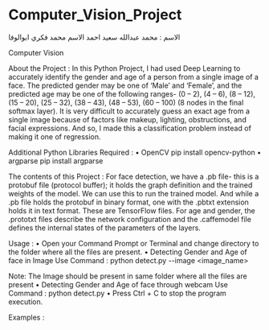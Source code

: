 # Computer_Vision_Project

الاسم : محمد عبدالله سعيد احمد
الاسم محمد فكري ابوالوفا

Computer Vision


About the Project :
In this Python Project, I had used Deep Learning to accurately identify the gender and age of a person from a single image of a face. The predicted gender may be one of ‘Male’ and ‘Female’, and the predicted age may be one of the following ranges- (0 – 2), (4 – 6), (8 – 12), (15 – 20), (25 – 32), (38 – 43), (48 – 53), (60 – 100) (8 nodes in the final softmax layer). It is very difficult to accurately guess an exact age from a single image because of factors like makeup, lighting, obstructions, and facial expressions. And so, I made this a classification problem instead of making it one of regression.

Additional Python Libraries Required :
•	OpenCV
  			 pip install opencv-python
•	argparse
 			  pip install argparse

The contents of this Project :
For face detection, we have a .pb file- this is a protobuf file (protocol buffer); it holds the graph definition and the trained weights of the model. We can use this to run the trained model. And while a .pb file holds the protobuf in binary format, one with the .pbtxt extension holds it in text format. These are TensorFlow files. For age and gender, the .prototxt files describe the network configuration and the .caffemodel file defines the internal states of the parameters of the layers.

Usage :
•	Open your Command Prompt or Terminal and change directory to the folder where all the files are present.
•	Detecting Gender and Age of face in Image Use Command :
  python detect.py --image <image_name>

Note: The Image should be present in same folder where all the files are present
•	Detecting Gender and Age of face through webcam Use Command :
  python detect.py
•	Press Ctrl + C to stop the program execution.




Examples :
 
 
 
